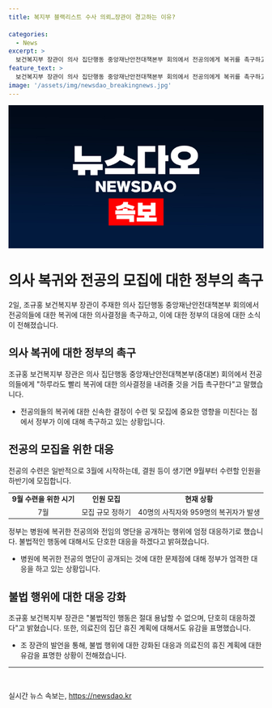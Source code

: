 ```yaml
---
title: 복지부 블랙리스트 수사 의뢰…장관이 경고하는 이유?

categories:
  - News
excerpt: >
  보건복지부 장관이 의사 집단행동 중앙재난안전대책본부 회의에서 전공의에게 복귀를 촉구하고, 전공의 명단 유출에 대한 경찰 수사를 의뢰했다. 수련병원의 전공의 결원 파악과 모집 절차를 강조하며, 병원에 복귀한 의사 명단을 공개하는 행위에 대해 엄정 대응하기로 했다. 또한, 전공 의사들의 자율적인 결정을 방해하는 불법 행위에 대해 경찰에 수사 의뢰했고, 집단 휴진 계획 발표에 대해 유감을 표명했다.
feature_text: >
  보건복지부 장관이 의사 집단행동 중앙재난안전대책본부 회의에서 전공의에게 복귀를 촉구하고, 전공의 명단 유출에 대한 경찰 수사를 의뢰했다. 수련병원의 전공의 결원 파악과 모집 절차를 강조하며, 병원에 복귀한 의사 명단을 공개하는 행위에 대해 엄정 대응하기로 했다. 또한, 전공 의사들의 자율적인 결정을 방해하는 불법 행위에 대해 경찰에 수사 의뢰했고, 집단 휴진 계획 발표에 대해 유감을 표명했다.
image: '/assets/img/newsdao_breakingnews.jpg'
---
```


<p><img src="/assets/img/newsdao_breakingnews.jpg" alt="flaretime 속보" /></p>

<h1 data-ke-size="size26">의사 복귀와 전공의 모집에 대한 정부의 촉구</h1>

<p data-ke-size="size16">2일, 조규홍 보건복지부 장관이 주재한 의사 집단행동 중앙재난안전대책본부 회의에서 전공의들에 대한 복귀에 대한 의사결정을 촉구하고, 이에 대한 정부의 대응에 대한 소식이 전해졌습니다.</p>

<h2 data-ke-size="size24">의사 복귀에 대한 정부의 촉구</h2>

<p data-ke-size="size16">조규홍 보건복지부 장관은 의사 집단행동 중앙재난안전대책본부(중대본) 회의에서 전공의들에게 "하루라도 빨리 복귀에 대한 의사결정을 내려줄 것을 거듭 촉구한다"고 말했습니다.</p>

<ul>
  <li>전공의들의 복귀에 대한 신속한 결정이 수련 및 모집에 중요한 영향을 미친다는 점에서 정부가 이에 대해 촉구하고 있는 상황입니다.</li>
</ul>

<h2 data-ke-size="size24">전공의 모집을 위한 대응</h2>

<p data-ke-size="size16">전공의 수련은 일반적으로 3월에 시작하는데, 결원 등이 생기면 9월부터 수련할 인원을 하반기에 모집합니다.</p>

<table>
  <tr>
    <td style="text-align: center; height: 17px;"><b>9월 수련을 위한 시기</b></td>
    <td style="text-align: center; height: 17px;"><b>인원 모집</b></td>
    <td style="text-align: center; height: 17px;"><b>현재 상황</b></td>
  </tr>
  <tr>
    <td style="text-align: center; height: 17px;">7월</td>
    <td style="text-align: center; height: 17px;">모집 규모 정하기</td>
    <td style="text-align: center; height: 17px;">40명의 사직자와 959명의 복귀자가 발생</td>
  </tr>
</table>

<p data-ke-size="size16">정부는 병원에 복귀한 전공의와 전임의 명단을 공개하는 행위에 엄정 대응하기로 했습니다. 불법적인 행동에 대해서도 단호한 대응을 하겠다고 밝혀졌습니다.</p>

<ul>
  <li>병원에 복귀한 전공의 명단이 공개되는 것에 대한 문제점에 대해 정부가 엄격한 대응을 하고 있는 상황입니다.</li>
</ul>

<h2 data-ke-size="size24">불법 행위에 대한 대응 강화</h2>

<p data-ke-size="size16">조규홍 보건복지부 장관은 "불법적인 행동은 절대 용납할 수 없으며, 단호히 대응하겠다"고 밝혔습니다. 또한, 의료진의 집단 휴진 계획에 대해서도 유감을 표명했습니다.</p>

<ul>
  <li>조 장관의 발언을 통해, 불법 행위에 대한 강화된 대응과 의료진의 휴진 계획에 대한 유감을 표명한 상황이 전해졌습니다.</li>
</ul>

<hr>

<p data-ke-size="size16">&nbsp;</p>
실시간 뉴스 속보는, <a href="https://newsdao.kr" rel="dofollow">https://newsdao.kr</a>


